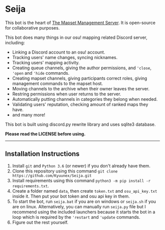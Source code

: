 # Seija
This bot is the heart of [The Mapset Management Server](https://discord.gg/8BquKaS). It is open-source for collaborative purposes.

This bot does many things in our osu! mapping related Discord server, including:
+ Linking a Discord account to an osu! account.
+ Tracking users' name changes, syncing nicknames.
+ Tracking users' mapping activity.
+ Creating queue channels, giving the author permissions, and `'close`, `'open` and `'hide` commands.
+ Creating mapset channels, giving participants correct roles, giving management commands to the mapset host.
+ Moving channels to the archive when their owner leaves the server.
+ Restring permissions when user returns to the server.
+ Automatically putting channels in categories they belong when needed.
+ Validating users' reputation, checking amount of ranked maps they have.
+ and many more!

This bot is built using discord.py rewrite library and uses sqlite3 database.

**Please read the LICENSE before using.**

---

## Installation Instructions

1. Install `git` and `Python 3.6` (or newer) if you don't already have them.
2. Clone this repository using this command `git clone https://github.com/Kyuunex/Seija.git`
3. Install requirements using this command `python3 -m pip install -r requirements.txt`.
4. Create a folder named `data`, then create `token.txt` and `osu_api_key.txt` inside it. Then put your bot token and osu api key in them. 
5. To start the bot, run `seija.bat` if you are on windows or `seija.sh` if you are on linux. Alternatively, you can manually run `seija.py` file but I recommend using the included launchers because it starts the bot in a loop which is required by the `'restart` and `'update` commands.
6. Figure out the rest yourself.
